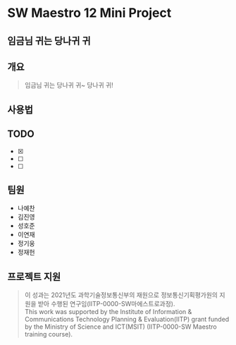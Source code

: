 # SW Maestro 12 Mini Project
## 임금님 귀는 당나귀 귀

## 개요
> 임금님 귀는 당나귀 귀~ 당나귀 귀!

## 사용법


## TODO
- [x]  
- [ ] 
- [ ]

## 팀원
- 나예찬
- 김진영
- 성호준
- 이연재
- 정기웅
- 정재헌

## 프로젝트 지원
> 이 성과는 2021년도 과학기술정보통신부의 재원으로 정보통신기획평가원의 지원을 받아 수행된 연구임(IITP-0000-SW마에스트로과정).   
This work was supported by the Institute of Information & Communications Technology Planning & Evaluation(IITP) grant funded
by the Ministry of Science and ICT(MSIT) (IITP-0000-SW Maestro training course).
